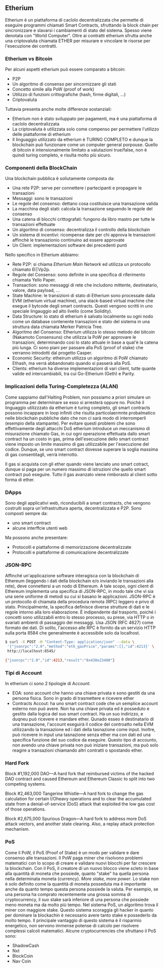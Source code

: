 ## Etherium

Etherium è un piattaforma di caclolo decentralizzata che permette di eseguire programmi chiamati Smart Contracts,
sfruttando la block chain per sincronizzare e slavarsi i cambiamenti di stato del sistema. Spesso viene denotata con "World Computer".
Oltre ai contratti etherium sfrutta anche una criptovaluta chiamata ETHER per misurare e vincolare le risorse per 
l'esecuzione dei contratti.


### Etherium vs Bitcoin

Per alcuni aspetti etherium può essere comparato a bitcoin:

- P2P
- Un algoritmo di consenso per sincornizzare gli stati
- Concetto simile alla PoW (proof of work)
- Utilizzo di funzioni crittografiche (hash, firme digitali, ...)
- Criptovaluta

Tuttavia presenta anche molte differenze sostanziali:

- Etherium non è stato sviluppato per pagamenti, ma è una piattaforma di caclolo decentralizzata
- La criptovaluta è utilizzata solo come compenso per permettere l'utilizzo delle piattaforme di etherium
- Il linguaggio utilizzato da etherium è TURING COMPLETO e dunque la blockchain può funzionare come un computer general porpouse. 
  Quello di bitcoin è intensionalmente limitato a valutazioni true/false, non è quindi turing completo, e risulta molto più sicuro. 


### Componenti della BlockChain

Una blockchain pubblica è soliutamente composta da:

- Una rete P2P: serve per connettere i partecipanti e propagare le transazioni
- Messaggi: sono le transazioni
- Le regole del consenso: dettano cosa costituisce una transazione valida
- La macchina degli stati: calcola la transazione seguendo le regole del consenso
- Una catena di blocchi crittografati: fungono da libro mastro per tutte le transazioni effettuate
- Un algoritmo di consenso: decentralizza il controllo della blockchain
- Un sistema di incentivi: ricompense date per chi approva le transazioni affinchè le transazionio continuino ad essere approvate
- Un Client: implementazioni software dei precedenti punti

Nello specifico in Etherium abbiamo:

- Rete P2P: si chiama _Etherium Main Network_ ed utilizza un protocollo chiamato ÐΞVp2p.
- Regole del Consenso: sono definite in una specifica di riferimento chiamata Yello Paper.
- Transaction: sono messaggi di rete che includono mittente, destinatario, valore, data payload, ...
- State Machine: le transizioni di stato di Etherium sono processate dalla EVM (etherium virtual machine), una stack-based virtual machine che esegue il bytcode
degli smart contracts. Questi vengono scritti in uno speciale lingauggio ad alto livello (come Solidity).
- Data Structure: lo stato di etherium è salvato localmente su ogni nodo come un database contenente transazioni e stato del sistema in una struttura data chiamata Merker Patricia Tree.
- Algoritmo del Consenso: Etherium utilizza lo stesso metodo dei bitcoin (Nakamoto Consensuns) che utilizza la PoW per approvare le transazioni, determinando così lo stato attuale in base a qual'è la catena più lunga. Ci sono piani per passare alla PoS (proof of stake) che verranno introdotti dal progetto Casper.
- Economic Security: etheirum utilizza un algoritmo di PoW chiamato Ethash, ma verrà abbandonato quando si passerà alla PoS.
- Clients: etherium ha diverse implementazioni di vari client, tutte quante valide ed intercambiabili, tra cui Go-Etherium (Geth) e Parity.

### Implicazioni della Turing-Completezza (ALAN)

Come sappiamo dall'Halting Problem, non possiamo a priori simulare un programma per determinare se esso si arresterà oppure no. Poichè il linguaggio utilizzzato da etherium è turing completo, gli smart contracts possono incappare in loop infiniti che risulta particolaermnte probalmatico nelle blockchain pubbliche dato che non ci sarà modo di interromperli (esempio della stampante). Per evitare questi problemi che sono effettivamente degli attacchi DoS etherium introduce un meccanismo di misurazione chiamato Gas, in cui ogni operazione effettuata dallo smart contract ha un costo in gas, prima dell'esecuzione dello smart contract viene imposto un limite massimo di gas utilizzabile per l'esecuzione del codice. Dunque, se uno smart contract dovesse superare la soglia massima di gas consentitagli, verrà interrotto.

Il gas si acquista con gli ether quando viene lanciato uno smart cotract, dunque si paga per un numero massimo di istruzioni che quello smart contract può eseguire. Tutto il gas avanzato viene rimborasto al client sotto forma di ether.

### DApps

Sono degli applicativi web, riconducibili a smart contracts, che vengono costruiti sopra un'infrastruttura aperta, decentralizzata e P2P.
Sono composti sempre da:

- uno smart contract
- alcune interffcie utenti web

Ma possono anche presentare:

- Protocolli e piattaforme di memorizzazione decentralizzate
- Protocolli e piattaforme di comunicazione decentralizzate 

### JSON-RPC

Affinché un'applicazione software interagisca con la blockchain di Ethereum (leggendo i dati della blockchain e/o inviando le transazioni alla rete), deve connettersi a un nodo di Ethereum.
A tale scopo, ogni client di Ethereum implementa una specifica di JSON-RPC, in modo tale che vi sia una serie uniforme di metodi su cui si basano le applicazioni.
JSON-RPC è un protocollo di chiamata della procedura remota (RPC) leggero e privo di stato. Principalmente, la specifica definisce diverse strutture di dati e le regole intorno alla loro elaborazione. È indipendente dal trasporto, poiché i concetti sono utilizzabili entro lo stesso processo, su prese, via HTTP o in svariati ambienti di passaggio dei messaggi. Usa JSON (RFC 4627) come formato dei dati.
Di solito, l'accesso alle RPC è fornito da un servizio HTTP sulla porta 8584 che generalmente è accessibile solo da localhost.

```bash
$ curl -X POST -H "Content-Type: application/json" --data \
 '{"jsonrpc":"2.0","method":"eth_gasPrice","params":[],"id":4213}' \
 http://localhost:8545/
 
{"jsonrpc":"2.0","id":4213,"result":"0x430e23400"}
```

### Tipi di Account

In etherium ci sono 2 tipologie di Account:

- EOA: sono account che hanno una chiave privata e sono gestiti da una persona fisica. Sono in grado di trasmettere e ricevere ether
- Contracts Accout: ha uno smart contract code che un semplice account esterno non può avere. Non ha una chiave privata ed è posseduto e gestito dalla logica del suo smart contract. Ha un suo indirizzo, e duqneu può ricevere e mandare ether. Qunado esseo è destinatario di una transazione, l'account eseguirà il codice del controatto nella EVM utilizzando la transazione ed i dati della tasnazione come input. Inoltre, può ricevere in input una tasnazione senza ether ma con dati ed una specifica funzione del suo codice da eseguire. Questo tipo di accounto, non avendo una chiave privata non può iniziare transazioni, ma può solo reagire a transazioni chiamando altri contratti o spostando ether.

### Hard Fork

Block #1,192,000
    DAO—A hard fork that reimbursed victims of the hacked DAO contract and
    caused Ethereum and Ethereum Classic to split into two competing systems.

Block #2,463,000
    Tangerine Whistle—A hard fork to change the gas calculation for certain I/Oheavy operations and to clear the accumulated state from a denial-of-service
    (DoS) attack that exploited the low gas cost of those operations.

Block #2,675,000
    Spurious Dragon—A hard fork to address more DoS attack vectors, and another
    state clearing. Also, a replay attack protection mechanism.

### PoS

Come il PoW, il PoS (Proof of Stake) è un modo per validare e dare consenso alle 
transazioni. Il PoW paga miner che risolvono problemi matematici con lo scopo di creare e validare nuovi blocchi per far crescere la blockchain.
Con il PoS, il creatore  di un nuovo blocco viene scleto in base alla quantità di moneta che possiede, quanto "stake" ha quella persona nella determinata moneta (currency). _More stake, more power_.
Lo stake non è solo definito come la quantità di moneta posseduta ma è importante anche da quanto tempo questa persona possiede la valuta. Per esempio, se una persona ha comprato recentemente una grossa somma di cryptocurrency, il suo stake sarà inferiore di una persona che possiede meno moneta ma da molto più tempo.
Nel sistema PoS, un algoritmo trova il miner con maggiore stake.
Questo sistema scoraggia gli hacker in quanto per dominare la blockachin è necessario avere tanto stake e possederlo da molto tempo.
Il principale vantaggio di questo sistema è il risparmio energetico, non servono immense potense di calcolo per risolvere complessi calcoli matematici.
Alcune cryptocurrencies che sfruttano il PoS sono:

- ShadowCash
- Nxt
- BlockCoin
- Nav Coin